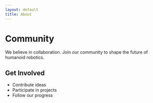 ```yaml
---
layout: default
title: About
---
```


# Community

We believe in collaboration. Join our community to shape the future of humanoid robotics.

## Get Involved
- Contribute ideas
- Participate in projects  
- Follow our progress  

